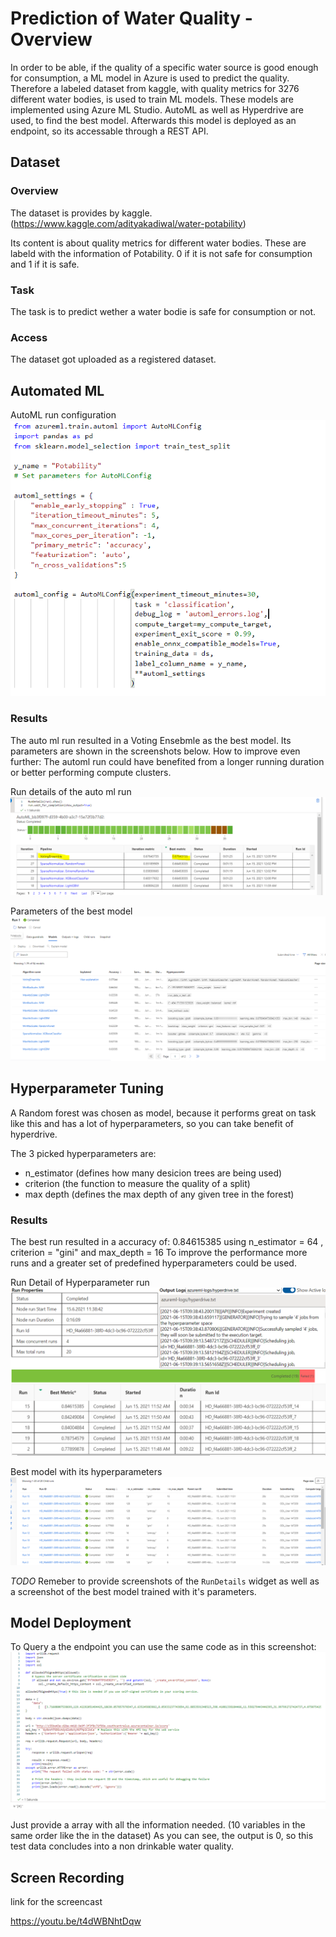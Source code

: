 # Prediction of Water Quality - Overview

In order to be able, if the quality of a specific water source is good enough for consumption, a ML model in Azure is used to predict the quality. Therefore a labeled dataset from kaggle, with quality metrics for 3276 different water bodies, is used to train ML models. These models are implemented using Azure ML Studio. AutoML as well as Hyperdrive are used, to find the best model. Afterwards this model is deployed as an endpoint, so its accessable through a REST API.   


## Dataset

### Overview
The dataset is provides by kaggle. (https://www.kaggle.com/adityakadiwal/water-potability)

Its content is about quality metrics for different water bodies. These are labeld with the information of Potability. 0 if it is not safe for consumption and 1 if it is safe.

### Task
The task is to predict wether a water bodie is safe for consumption or not.

### Access
The dataset got uploaded as a registered dataset.

## Automated ML
AutoML run configuration
![AutoML Config](https://github.com/Graflinger/Azure-ML-Engineer-Udacity-3/blob/bc4e283e67a3f0c7aa84c6ce48e8e08a6d959d66/pictures/automlconfig.PNG)

### Results
The auto ml run resulted in a Voting Ensebmle as the best model. Its parameters are shown in the screenshots below. 
How to improve even further: The automl run could have benefited from a longer running duration or better performing compute clusters.

Run details of the auto ml run
![Run Details](https://github.com/Graflinger/Azure-ML-Engineer-Udacity-3/blob/bc4e283e67a3f0c7aa84c6ce48e8e08a6d959d66/pictures/RunDetailsAutobestmodel.PNG)

Parameters of the best model
![Registered Datasets](https://github.com/Graflinger/Azure-ML-Engineer-Udacity-3/blob/bc4e283e67a3f0c7aa84c6ce48e8e08a6d959d66/pictures/votingensebmleparameters.PNG)

## Hyperparameter Tuning
A Random forest was chosen as model, because it performs great on task like this and has a lot of hyperparameters, so you can take benefit of hyperdrive.

The 3 picked hyperparameters are: 
- n_estimator (defines how many desicion trees are being used)
- criterion (the function to measure the quality of a split) 
- max depth (defines the max depth of any given tree in the forest)

### Results
The best run resulted in a accuracy of: 0.84615385 using n_estimator = 64 , criterion = "gini" and max_depth = 16
To improve the performance more runs and a greater set of predefined hyperparameters could be used.

Run Detail of Hyperparameter run
![Registered Datasets](https://github.com/Graflinger/Azure-ML-Engineer-Udacity-3/blob/bc4e283e67a3f0c7aa84c6ce48e8e08a6d959d66/pictures/RunDetailsHyper.PNG)

Best model with its hyperparameters
![Registered Datasets](https://github.com/Graflinger/Azure-ML-Engineer-Udacity-3/blob/bc4e283e67a3f0c7aa84c6ce48e8e08a6d959d66/pictures/hyperdriverundetails2.PNG)

*TODO* Remeber to provide screenshots of the `RunDetails` widget as well as a screenshot of the best model trained with it's parameters.

## Model Deployment
To Query a the endpoint you can use the same code as in this screenshot:
![Registered Datasets](https://github.com/Graflinger/Azure-ML-Engineer-Udacity-3/blob/bc4e283e67a3f0c7aa84c6ce48e8e08a6d959d66/pictures/Calling%20Endpoint.PNG)

Just provide a array with all the information needed. (10 variables in the same order like the in the dataset)
As you can see, the output is 0, so this test data concludes into a non drinkable water quality.
## Screen Recording
link for the screencast

https://youtu.be/t4dWBNhtDqw
